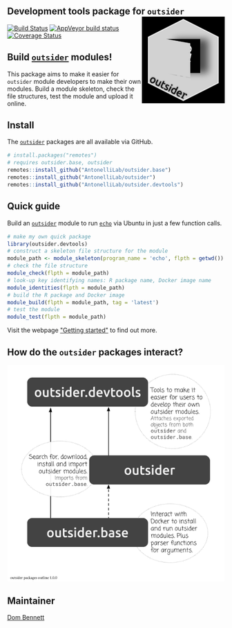
Development tools package for `outsider` <img src="https://raw.githubusercontent.com/AntonelliLab/outsider.devtools/master/other/logo_inverse.png" height="200" align="right"/>
----

[![Build Status](https://travis-ci.org/AntonelliLab/outsider.devtools.svg?branch=master)](https://travis-ci.org/AntonelliLab/outsider.base) [![AppVeyor build status](https://ci.appveyor.com/api/projects/status/github/AntonelliLab/outsider.devtools?branch=master&svg=true)](https://ci.appveyor.com/project/DomBennett/outsider.devtools) [![Coverage Status](https://coveralls.io/repos/github/AntonelliLab/outsider.devtools/badge.svg?branch=master)](https://coveralls.io/github/AntonelliLab/outsider.devtools?branch=master)

## Build [`outsider`](https://github.com/AntonelliLab/outsider#install-and-run-programs-outside-of-r-inside-of-r-) modules!

This package aims to make it easier for `outsider` module developers to make
their own modules. Build a module skeleton, check the file structures,
test the module and upload it online.

## Install

The [`outsider`](https://github.com/AntonelliLab/outsider#install-and-run-programs-outside-of-r-inside-of-r-) packages are all available via GitHub.

```r
# install.packages("remotes")
# requires outsider.base, outsider
remotes::install_github("AntonelliLab/outsider.base")
remotes::install_github("AntonelliLab/outsider")
remotes::install_github("AntonelliLab/outsider.devtools")
```

## Quick guide

Build an [`outsider`](https://github.com/AntonelliLab/outsider#install-and-run-programs-outside-of-r-inside-of-r-) module to run [`echo`](https://en.wikipedia.org/wiki/Echo_(command)) via Ubuntu in just a few function calls.

```r
# make my own quick package
library(outsider.devtools)
# construct a skeleton file structure for the module
module_path <- module_skeleton(program_name = 'echo', flpth = getwd())
# check the file structure
module_check(flpth = module_path)
# look-up key identifying names: R package name, Docker image name
module_identities(flpth = module_path)
# build the R package and Docker image
module_build(flpth = module_path, tag = 'latest')
# test the module
module_test(flpth = module_path)
```

Visit the webpage ["Getting started"](https://antonellilab.github.io/outsider.devtools/articles/outsider.devtools.html) to find out more.

## How do the `outsider` packages interact?

![](https://raw.githubusercontent.com/AntonelliLab/outsider.devtools/master/other/package_structures.png)

## Maintainer

[Dom Bennett](https://github.com/dombennett/)


